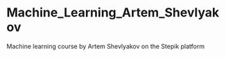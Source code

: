 # Machine_Learning_Artem_Shevlyakov
Machine learning course by Artem Shevlyakov on the Stepik platform
